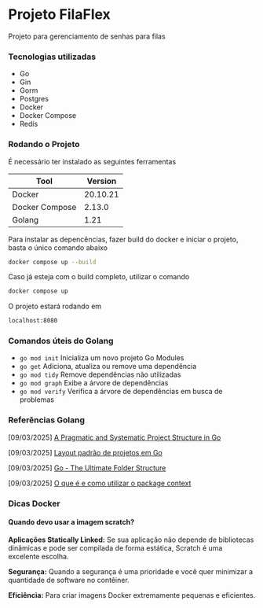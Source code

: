 # Projeto FilaFlex

Projeto para gerenciamento de senhas para filas

### Tecnologias utilizadas

- Go
- Gin
- Gorm
- Postgres
- Docker
- Docker Compose
- Redis

### Rodando o Projeto

É necessário ter instalado as seguintes ferramentas

| Tool           | Version  |
| -------------- | -------- |
| Docker         | 20.10.21 |
| Docker Compose | 2.13.0   |
| Golang         | 1.21     |

Para instalar as depencências, fazer build do docker e iniciar o projeto, basta o único comando abaixo
```sh
docker compose up --build
```

Caso já esteja com o build completo, utilizar o comando
```sh
docker compose up
```

O projeto estará rodando em

```sh
localhost:8080
```

### Comandos úteis do Golang

- `go mod init` Inicializa um novo projeto Go Modules
- `go get` Adiciona, atualiza ou remove uma dependência
- `go mod tidy` Remove dependências não utilizadas
- `go mod graph` Exibe a árvore de dependências
- `go mod verify` Verifica a árvore de dependências em busca de problemas

### Referências Golang

[09/03/2025] [A Pragmatic and Systematic Project Structure in Go](https://medium.com/insiderengineering/a-pragmatic-and-systematic-project-structure-in-go-4a47b4fbe929)

[09/03/2025] [Layout padrão de projetos em Go
](https://github.com/golang-standards/project-layout/blob/master/README_ptBR.md)

[09/03/2025] [Go - The Ultimate Folder Structure](https://gist.github.com/ayoubzulfiqar/9f1a34049332711fddd4d4b2bfd46096)

[09/03/2025] [O que é e como utilizar o package context](https://aprendagolang.com.br/o-que-e-e-como-utilizar-o-package-context/)

### Dicas Docker

#### Quando devo usar a imagem scratch?

**Aplicações Statically Linked:** Se sua aplicação não depende de bibliotecas dinâmicas e pode ser compilada de forma estática, Scratch é uma excelente escolha.

**Segurança:** Quando a segurança é uma prioridade e você quer minimizar a quantidade de software no contêiner.

**Eficiência:** Para criar imagens Docker extremamente pequenas e eficientes.
